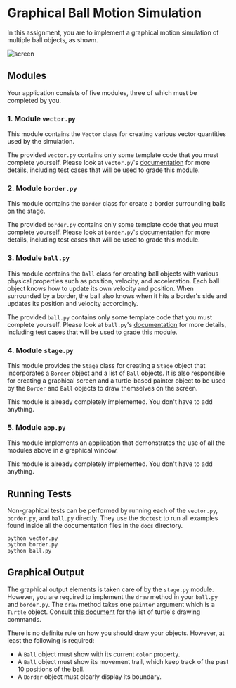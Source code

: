 # Graphical Ball Motion Simulation

In this assignment, you are to implement a graphical motion simulation of
multiple ball objects, as shown.

![screen](docs/screen.png)


## Modules

Your application consists of five modules, three of which must be completed by
you.

### 1. Module `vector.py`

This module contains the `Vector` class for creating various vector
quantities used by the simulation.

The provided `vector.py` contains only some template code that you must
complete yourself.  Please look at `vector.py`'s
[documentation](docs/vector.md) for more details, including test cases that
will be used to grade this module.

### 2. Module `border.py`

This module contains the `Border` class for create a border surrounding
balls on the stage.

The provided `border.py` contains only some template code that you must
complete yourself.  Please look at `border.py`'s
[documentation](docs/border.md) for more details, including test cases that
will be used to grade this module.

### 3. Module `ball.py`
This module contains the `Ball` class for creating ball objects with
various physical properties such as position, velocity, and acceleration.
Each ball object knows how to update its own velocity and position.  When
surrounded by a border, the ball also knows when it hits a border's side and
updates its position and velocity accordingly.

The provided `ball.py` contains only some template code that you must
complete yourself.  Please look at `ball.py`'s
[documentation](docs/ball.md) for more details, including test cases that
will be used to grade this module.

### 4. Module `stage.py`
This module provides the `Stage` class for creating a `Stage` object that
incorporates a `Border` object and a list of `Ball` objects.  It is also
responsible for creating a graphical screen and a turtle-based painter object
to be used by the `Border` and `Ball` objects to draw themselves on the
screen.

This module is already completely implemented.  You don't have to add
anything.

### 5. Module `app.py`
This module implements an application that demonstrates the use of all the modules above
in a graphical window.

This module is already completely implemented.  You don't have to add
anything.


## Running Tests

Non-graphical tests can be performed by running each of the `vector.py`,
`border.py`, and `ball.py` directly.  They use the `doctest` to run all
examples found inside all the documentation files in the `docs` directory.

    python vector.py
    python border.py
    python ball.py


## Graphical Output

The graphical output elements is taken care of by the `stage.py` module.
However, you are required to implement the `draw` method in your `ball.py` and
`border.py`.  The `draw` method takes one `painter` argument which is a
`Turtle` object.  Consult [this
document](https://docs.python.org/3/library/turtle.html#turtle-methods) for
the list of turtle's drawing commands.

There is no definite rule on how you should draw your objects.  However, at
least the following is required:

* A `Ball` object must show with its current `color` property.
* A `Ball` object must show its movement trail, which keep track of the past
  10 positions of the ball.
* A `Border` object must clearly display its boundary.


